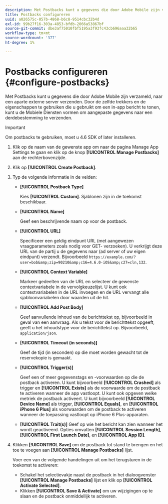 ```yaml
---
description: Met Postbacks kunt u gegevens die door Adobe Mobile zijn verzameld, naar een aparte externe server verzenden. Door de zelfde trekkers en de eigenschappen te gebruiken die u gebruikt om een in-app bericht te tonen, kunt u de Mobiele Diensten vormen om aangepaste gegevens naar een derdebestemming te verzenden.
title: Postbacks configureren
uuid: a026575c-057b-4868-b6c8-9514cbc32b4d
exl-id: 99b27f16-303a-4853-bfdb-2066a53867bf
source-git-commit: dbe3af75010fbf5195a3f93fc43cb696aaa32b65
workflow-type: tm+mt
source-wordcount: '377'
ht-degree: 1%

---
```


# Postbacks configureren {#configure-postbacks}

Met Postbacks kunt u gegevens die door Adobe Mobile zijn verzameld, naar een aparte externe server verzenden. Door de zelfde trekkers en de eigenschappen te gebruiken die u gebruikt om een in-app bericht te tonen, kunt u de Mobiele Diensten vormen om aangepaste gegevens naar een derdebestemming te verzenden.

>[!IMPORTANT]
>
>Om postbacks te gebruiken, moet u 4.6 SDK of later installeren.

1. Klik op de naam van de gewenste app om naar de pagina Manage App Settings te gaan en klik op de knop **[!UICONTROL Manage Postbacks]** aan de rechterbovenzijde.
2. Klik op **[!UICONTROL Create Postback]**.
3. Typ de volgende informatie in de velden:

   * **[!UICONTROL Postback Type]**

      Kies **[!UICONTROL Custom]**. Sjablonen zijn in de toekomst beschikbaar.

   * **[!UICONTROL Name]**

      Geef een beschrijvende naam op voor de postback.

   * **[!UICONTROL URL]**

      Specificeer een geldig eindpunt URL (met aangewezen vraagparameters zoals nodig voor GET- verzoeken). U verkrijgt deze URL van de partij u de gegevens naar (ad server of uw eigen eindpunt) verzendt. Bijvoorbeeld `https://example.com/?user=bob&amp;zip=90210&amp;c16=4.6.0-iOS&amp;c27=cln,132`.

   * **[!UICONTROL Context Variable]**

      Markeer gedeelten van de URL en selecteer de gewenste contextvariabele in de vervolgkeuzelijst. U kunt ook contextvariabelen in de URL invoegen en de URL vervangt alle sjabloonvariabelen door waarden uit de hit.

   * **[!UICONTROL Add Post Body]**

      Geef aanvullende inhoud van de berichttekst op, bijvoorbeeld in geval van een aanvraag. Als u tekst voor de berichttekst opgeeft, geeft u het inhoudstype voor de berichttekst op. Bijvoorbeeld, `application/json`.

   * **[!UICONTROL Timeout (in seconds)]**

      Geef de tijd (in seconden) op die moet worden gewacht tot de reservekopie is gemaakt.

   * **[!UICONTROL Trigger(s)]**

      Geef een of meer gegevenstags en -voorwaarden op die de postback activeren. U kunt bijvoorbeeld **[!UICONTROL Crashed]** als trigger en **[!UICONTROL Exists]** als de voorwaarde om de postback te activeren wanneer de app vastloopt. U kunt ook opgeven welke metriek de postback activeert. U kunt bijvoorbeeld **[!UICONTROL Device Name]** als trigger, **[!UICONTROL Equals]**, en **[!UICONTROL iPhone 6 Plus]** als voorwaarden om de postback te activeren wanneer de toepassing vastloopt op iPhone 6 Plus-apparaten.

   * **[!UICONTROL Trait(s)]**
   Geef op wie het bericht kan zien wanneer het wordt geactiveerd. Opties omvatten **[!UICONTROL Session Length]**, **[!UICONTROL First Launch Date]**, en **[!UICONTROL App ID]**.

4. Klikken **[!UICONTROL Save]** om de postback tot stand te brengen en het toe te voegen aan **[!UICONTROL Manage Postbacks]** lijst.

   Voer een van de volgende handelingen uit om het terugsturen in de toekomst te activeren:

   * Schakel het selectievakje naast de postback in het dialoogvenster **[!UICONTROL Manage Postbacks]** lijst en klik op **[!UICONTROL Activate Selected]**.
   * Klikken **[!UICONTROL Save & Activate]** om uw wijzigingen op te slaan en de postback onmiddellijk te activeren.
